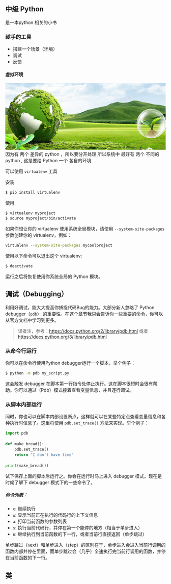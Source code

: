 
## 中级 Python

是一本python 相关的小书


### 趁手的工具

- 搭建一个场景（环境）
- 调试
- 反馈


#### 虚拟环境
![](images/2022-11-23-10-39-48.png)
因为有 两个 差异的 python ，所以要分开处理
所以系统中 最好有 两个 不同的 python , 这是要给 Python 一个 各自的环境


可以使用 ```virtualenv``` 工具

安装
``` sh
$ pip install virtualenv
```

使用

```sh
$ virtualenv myproject
$ source myproject/bin/activate
```

如果你想让你的 virtualenv 使用系统全局模块，请使用 ```--system-site-packages``` 参数创建你的 virtualenv，例如：

```sh
virtualenv --system-site-packages mycoolproject
```

使用以下命令可以退出这个 virtualenv:

```sh
$ deactivate
```

运行之后将恢复使用你系统全局的 Python 模块。


## 调试（Debugging）

利用好调试，能大大提高你捕捉代码Bug的能力。大部分新人忽略了 Python debugger（```pdb```） 的重要性。在这个章节我只会告诉你一些重要的命令，你可以从官方文档中学习到更多。

> 译者注，参考：https://docs.python.org/2/library/pdb.html
或者 https://docs.python.org/3/library/pdb.html

### 从命令行运行

你可以在命令行使用Python debugger运行一个脚本，举个例子：

```bash
$ python -m pdb my_script.py
```

这会触发 debugger 在脚本第一行指令处停止执行。这在脚本很短时会很有帮助。你可以通过（Pdb）模式接着查看变量信息，并且逐行调试。

### 从脚本内部运行

同时，你也可以在脚本内部设置断点，这样就可以在某些特定点查看变量信息和各种执行时信息了。这里将使用 ```pdb.set_trace()``` 方法来实现。举个例子：

```python
import pdb

def make_bread():
    pdb.set_trace()
    return "I don't have time"

print(make_bread())
```

试下保存上面的脚本后运行之。你会在运行时马上进入 debugger 模式。现在是时候了解下 debugger 模式下的一些命令了。

##### 命令列表：

- ```c```: 继续执行
- ```w```: 显示当前正在执行的代码行的上下文信息
- ```a```: 打印当前函数的参数列表
- ```s```: 执行当前代码行，并停在第一个能停的地方（相当于单步进入）
- ```n```: 继续执行到当前函数的下一行，或者当前行直接返回（单步跳过）

单步跳过（```n```ext）和单步进入（```s```tep）的区别在于，单步进入会进入当前行调用的函数内部并停在里面，而单步跳过会（几乎）全速执行完当前行调用的函数，并停在当前函数的下一行。

## 类

``` python

```